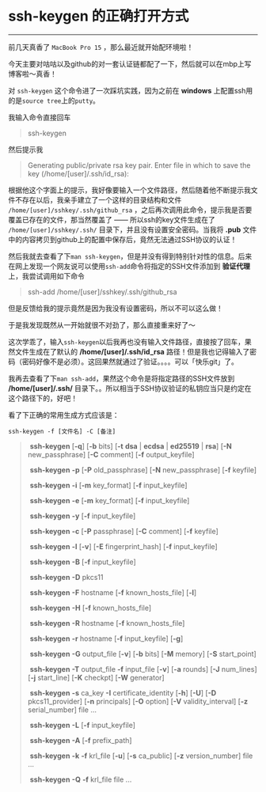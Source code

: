 # ssh-keygen 的正确打开方式

----

前几天真香了 `MacBook Pro 15` ，那么最近就开始配环境啦！

今天主要对咕咕以及github的对一套认证链都配了一下，然后就可以在mbp上写博客啦～真香！

对 `ssh-keygen` 这个命令进了一次踩坑实践，因为之前在 **windows** 上配置ssh用的是`source tree`上的`putty`。

我输入命令直接回车

> ssh-keygen

然后提示我

>Generating public/private rsa key pair.
>Enter file in which to save the key (/home/[user]/.ssh/id_rsa):

根据他这个字面上的提示，我好像要输入一个文件路径，然后随着他不断提示我文件不存在以后，我亲手建立了一个这样的目录结构和文件 `/home/[user]/sshkey/.ssh/github_rsa` ，之后再次调用此命令，提示我是否要覆盖已存在的文件，那当然覆盖了 —— 所以ssh的key文件生成在了 `/home/[user]/sshkey/.ssh/` 目录下，并且没有设置安全密码。当我将 **.pub** 文件中的内容拷贝到github上的配置中保存后，竟然无法通过SSH协议的认证！

然后我就去查看了下`man ssh-keygen`，但是并没有得到特别针对性的信息。后来在网上发现一个网友说可以使用`ssh-add`命令将指定的SSH文件添加到 **验证代理** 上，我尝试调用如下命令

> ssh-add /home/[user]/sshkey/.ssh/github_rsa

但是反馈给我的提示竟然是因为我没有设置密码，所以不可以这么做！



于是我发现既然从一开始就很不对劲了，那么直接重来好了～

这次学乖了，输入`ssh-keygen`以后我再也没有输入文件路径，直接按了回车，果然文件生成在了默认的 **/home/[user]/.ssh/id_rsa** 路径！但是我也记得输入了密码（密码好像不是必须）。这回果然就通过了验证。。。。可以「快乐git」了。



我再去查看了下`man ssh-add`，果然这个命令是将指定路径的SSH文件放到 **/home/[user]/.ssh/** 目录下。。所以相当于SSH协议验证的私钥应当只是约定在这个路径下的，好吧！

看了下正确的常用生成方式应该是：

`ssh-keygen -f [文件名] -C [备注]`

> ​     **ssh-keygen** [**-q**] [**-b** bits] [**-t** **dsa** | **ecdsa** | **ed25519** | **rsa**] [**-N** new_passphrase] [**-C** comment] [**-f** output_keyfile]
>
> ​     **ssh-keygen** **-p** [**-P** old_passphrase] [**-N** new_passphrase] [**-f** keyfile]
>
> ​     **ssh-keygen** **-i** [**-m** key_format] [**-f** input_keyfile]
>
> ​     **ssh-keygen** **-e** [**-m** key_format] [**-f** input_keyfile]
>
> ​     **ssh-keygen** **-y** [**-f** input_keyfile]
>
> ​     **ssh-keygen** **-c** [**-P** passphrase] [**-C** comment] [**-f** keyfile]
>
> ​     **ssh-keygen** **-l** [**-v**] [**-E** fingerprint_hash] [**-f** input_keyfile]
>
> ​     **ssh-keygen** **-B** [**-f** input_keyfile]
>
> ​     **ssh-keygen** **-D** pkcs11
>
> ​     **ssh-keygen** **-F** hostname [**-f** known_hosts_file] [**-l**]
>
> ​     **ssh-keygen** **-H** [**-f** known_hosts_file]
>
> ​     **ssh-keygen** **-R** hostname [**-f** known_hosts_file]
>
> ​     **ssh-keygen** **-r** hostname [**-f** input_keyfile] [**-g**]
>
> ​     **ssh-keygen** **-G** output_file [**-v**] [**-b** bits] [**-M** memory] [**-S** start_point]
>
> ​     **ssh-keygen** **-T** output_file **-f** input_file [**-v**] [**-a** rounds] [**-J** num_lines] [**-j** start_line] [**-K** checkpt] [**-W** generator]
>
> ​     **ssh-keygen** **-s** ca_key **-I** certificate_identity [**-h**] [**-U**] [**-D** pkcs11_provider] [**-n** principals] [**-O** option] [**-V** validity_interval] [**-z** serial_number] file ...
>
> ​     **ssh-keygen** **-L** [**-f** input_keyfile]
>
> ​     **ssh-keygen** **-A** [**-f** prefix_path]
>
> ​     **ssh-keygen** **-k** **-f** krl_file [**-u**] [**-s** ca_public] [**-z** version_number] file ...
>
> ​     **ssh-keygen** **-Q** **-f** krl_file file ...
